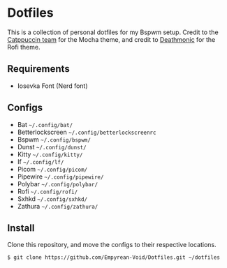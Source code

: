# Dotfiles

This is a collection of personal dotfiles for my Bspwm setup.
Credit to the [Catppuccin team](https://github.com/catppuccin) for the Mocha theme, and credit to [Deathmonic](https://github.com/Deathemonic) for the Rofi theme.

## Requirements

- Iosevka Font (Nerd font)

## Configs

- Bat `~/.config/bat/`
- Betterlockscreen `~/.config/betterlockscreenrc`
- Bspwm `~/.config/bspwm/`
- Dunst `~/.config/dunst/`
- Kitty `~/.config/kitty/`
- lf `~/.config/lf/`
- Picom `~/.config/picom/`
- Pipewire `~/.config/pipewire/`
- Polybar `~/.config/polybar/`
- Rofi `~/.config/rofi/`
- Sxhkd `~/.config/sxhkd/`
- Zathura `~/.config/zathura/`

## Install

Clone this repository, and move the configs to their respective locations.

`$ git clone https://github.com/Empyrean-Void/Dotfiles.git ~/dotfiles`
